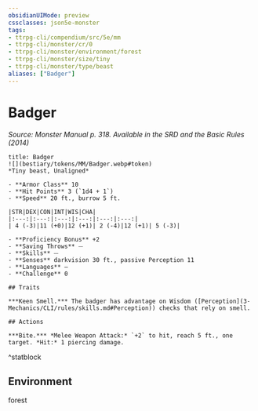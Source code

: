 ```yaml
---
obsidianUIMode: preview
cssclasses: json5e-monster
tags:
- ttrpg-cli/compendium/src/5e/mm
- ttrpg-cli/monster/cr/0
- ttrpg-cli/monster/environment/forest
- ttrpg-cli/monster/size/tiny
- ttrpg-cli/monster/type/beast
aliases: ["Badger"]
---
```

# Badger
*Source: Monster Manual p. 318. Available in the <span title='Systems Reference Document (5.1)'>SRD</span> and the Basic Rules (2014)*  

```ad-statblock
title: Badger
![](bestiary/tokens/MM/Badger.webp#token)
*Tiny beast, Unaligned*

- **Armor Class** 10
- **Hit Points** 3 (`1d4 + 1`)
- **Speed** 20 ft., burrow 5 ft.

|STR|DEX|CON|INT|WIS|CHA|
|:---:|:---:|:---:|:---:|:---:|:---:|
| 4 (-3)|11 (+0)|12 (+1)| 2 (-4)|12 (+1)| 5 (-3)|

- **Proficiency Bonus** +2
- **Saving Throws** ⏤
- **Skills** ⏤
- **Senses** darkvision 30 ft., passive Perception 11
- **Languages** —
- **Challenge** 0

## Traits

***Keen Smell.*** The badger has advantage on Wisdom ([Perception](3-Mechanics/CLI/rules/skills.md#Perception)) checks that rely on smell.

## Actions

***Bite.*** *Melee Weapon Attack:* `+2` to hit, reach 5 ft., one target. *Hit:* 1 piercing damage.
```
^statblock

## Environment

forest